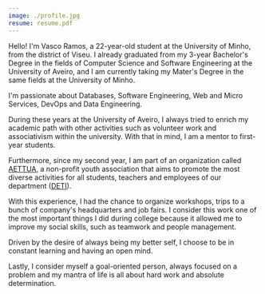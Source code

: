 ```yaml
---
image: ./profile.jpg
resume: resume.pdf
---
```


Hello! I'm Vasco Ramos, a 22-year-old student at the University of Minho, from the district of Viseu. I already graduated from my 3-year Bachelor's Degree in the fields of Computer Science and Software Engineering at the University of Aveiro, and I am currently taking my Mater's Degree in the same fields at the University of Minho.

I'm passionate about Databases, Software Engineering, Web and Micro Services, DevOps and Data Engineering.

During these years at the University of Aveiro, I always tried to enrich my academic path with other activities such as volunteer work and associativism within the university. With that in mind, I am a mentor to first-year students.

Furthermore, since my second year, I am part of an organization called <a href="http://aettua.pt" target="_blank" rel="noopener noreferrer" title="AETTUA">AETTUA</a>, a non-profit youth association that aims to promote the most diverse activities for all students, teachers and employees of our department (<a href="https://www.ua.pt/deti" target="_blank" rel="noopener noreferrer" title="DETI">DETI</a>).

With this experience, I had the chance to organize workshops, trips to a bunch of company's headquarters and job fairs. I consider this work one of the most important things I did during college because it allowed me to improve my social skills, such as teamwork and people management.

Driven by the desire of always being my better self, I choose to be in constant learning and having an open mind.

Lastly, I consider myself a goal-oriented person, always focused on a problem and my mantra of life is all about hard work and absolute determination.
